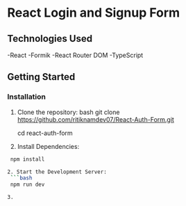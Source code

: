 # React Login and Signup Form

## Technologies Used
-React
-Formik
-React Router DOM
-TypeScript

## Getting Started

### Installation

1. Clone the repository:
   bash
   git clone
   https://github.com/ritiknamdev07/React-Auth-Form.git

   cd react-auth-form


1. Install Dependencies:
  ```bash
   npm install

2. Start the Development Server:
   ```bash
   npm run dev

3.
